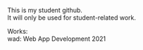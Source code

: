 This is my student github.  
It will only be used for student-related work.

Works:  
wad: Web App Development 2021  
